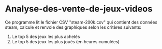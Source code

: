 # Analyse-des-vente-de-jeux-videos

Ce programme lit le fichier CSV "steam-200k.csv" qui contient des données steam, calcule et renvoie des graphiques selon les critères suivants:
1. Le top 5 des jeux les plus achetés
2. Le top 5 des jeux les plus joués (en heures cumulées)
